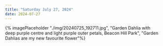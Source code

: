 ```yaml
---
title: "Saturday July 27, 2024"
date: 2024-07-27
---
```



{% imagePlaceholder "./img/20240725_192711.jpg", "Garden Dahlia with deep purple centre and light purple outer petals, Beacon Hill Park", "Garden Dahlias are my new favourite flower"%}